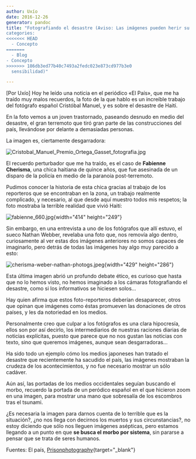 ```yaml
---
author: Uxío
date: 2016-12-26
generator: pandoc
title: "Fotografiando el desastre (Aviso: Las imágenes pueden herir su
categories:
<<<<<<< HEAD
  - Concepto
=======
  - Blog
- Concepto
>>>>>>> 186db3ed77b40c7493a2fedc023e873cd977b3e0
  sensibilidad)"

---
```




\[Por Uxío\] Hoy he leído una noticia en el periódico «El País», que me
ha traído muy malos recuerdos, la foto de la que hablo es un increíble
trabajo del fotógrafo español Cristóbal Manuel, y es sobre el desastre
de Haití.

En la foto vemos a un joven trastornado, paseando desnudo en medio del
desastre, el gran terremoto que tiró gran parte de las construcciones
del país, llevándose por delante a demasiadas personas.

La imagen es, ciertamente desgarradora:

![Cristobal_Manuel_Premio_Ortega_Gasset_fotografia.jpg](http://www.entelequia.bligoo.com/media/users/1/79903/images/public/4621/Cristobal_Manuel_Premio_Ortega_Gasset_fotografia.jpg?v=1302679447374)

El recuerdo perturbador que me ha traído, es el caso de **Fabienne
Cherisma**, una chica haitiana de quince años, que fue asesinada de un
disparo de la policía en medio de la paranoia post-terremoto.

Pudimos conocer la historia de esta chica gracias al trabajo de los
reporteros que se encontraban en la zona, un trabajo realmente
complicado, y necesario, al que desde aquí muestro todos mis respetos;
la foto mostraba la terrible realidad que vivió Haití:

![fabienne_660.jpg](http://www.entelequia.bligoo.com/media/users/1/79903/images/public/4621/fabienne_660.jpg?v=1302679843210){width="414"
height="249"}

Sin embargo, en una entrevista a uno de los fotógrafos que allí estuvo,
el sueco Nathan Webber, revelaba una foto que, nos removía algo dentro,
curiosamente al ver estas dos imágenes anteriores no somos capaces de
imaginarlo, pero detrás de todas las imágenes hay algo muy parecido a
esto:

![cherisma-weber-nathan-photogs.jpeg](http://www.entelequia.bligoo.com/media/users/1/79903/images/public/4621/cherisma-weber-nathan-photogs.jpeg?v=1302680095773){width="429"
height="286"}

Esta última imagen abrió un profundo debate ético, es curioso que hasta
que no lo hemos visto, no hemos imaginado a los cámaras fotografiando el
desastre, como si los informativos se hiciesen solos...

Hay quien afirma que estos foto-reporteros deberían desaparecer, otros
que opinan que imágenes como éstas promueven las donaciones de otros
países, y les da notoriedad en los medios.

Personalmente creo que culpar a los fotógrafos es una clara hipocresía,
ellos son por así decirlo, los intermediarios de nuestras raciones
diarias de noticias explícitas, puesto que parece que no nos gustan las
noticias con texto, sino que queremos imágenes, aunque sean
desgarradoras...

Ha sido todo un ejemplo cómo los medios japoneses han tratado el
desastre que recientemente ha sacudido el país, las imágenes mostraban
la crudeza de los acontecimientos, y no fue necesario mostrar un sólo
cadáver.

Aún así, las portadas de los medios occidentales seguían buscando el
morbo, recuerdo la portada de un peródico español en el que hicieron
zoom en una imagen, para mostrar una mano que sobresalía de los
escombros tras el tsunami.

¿Es necesaria la imagen para darnos cuenta de lo terrible que es la
situación?, ¿no nos llega con decirnos los muertos y sus
circunstancias?, no estoy diciendo que sólo nos lleguen imágenes
asépticas, pero estamos llegando a un punto en que **se busca el morbo
por sistema**, sin pararse a pensar que se trata de seres humanos.

Fuentes: El país,
[Prisonphotography](http://prisonphotography.wordpress.com/2011/03/23/brouhaha-in-sweden-following-award-to-paul-hansen-for-his-image-of-fabienne-cherisma/){target="_blank"}
